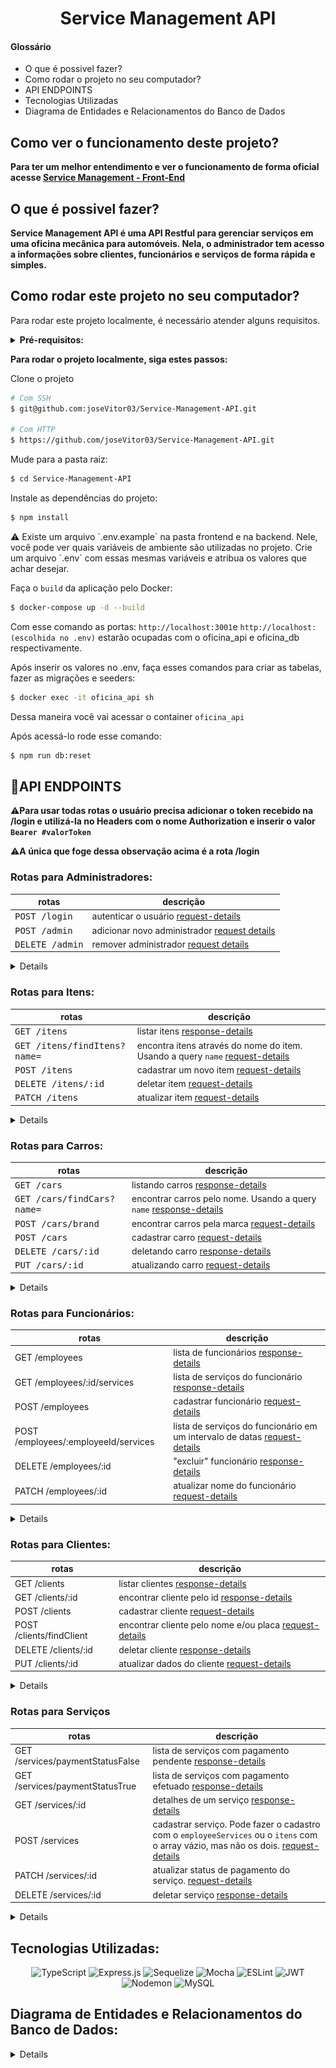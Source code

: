 <h1 align="center">Service Management API</h1>

<h4>Glossário</h4>

- O que é possivel fazer?
- Como rodar o projeto no seu computador?
- API ENDPOINTS
- Tecnologias Utilizadas
- Diagrama de Entidades e Relacionamentos do Banco de Dados

## Como ver o funcionamento deste projeto?

**Para ter um melhor entendimento e ver o funcionamento de forma oficial acesse [Service Management - Front-End](https://github.com/joseVitor03/Service-Management-Front-End)**


## O que é possivel fazer?

**Service Management API é uma API Restful para gerenciar serviços em uma oficina mecânica para automóveis. Nela, o administrador tem acesso a informações sobre clientes, funcionários e serviços de forma rápida e simples.**

## Como rodar este projeto no seu computador?

Para rodar este projeto localmente, é necessário atender alguns requisitos.

<details>
    <summary><b>Pré-requisitos:</b></summary>

- Ter no mínimo 10GB livres no seu sistema.
- Ter o Git instalado em seu terminal. **[link](https://github.com/git-guides/install-git)**
- Ter uma chave SSH atrelada à sua conta no GitHub. [**link**](https://docs.github.com/en/authentication/connecting-to-github-with-ssh)
- Ter o Docker instalado em sua máquina na versão mais recente. Para instalar o Docker, acesse este [**link**](https://www.docker.com/).

</details>


**Para rodar o projeto localmente, siga estes passos:**

Clone o projeto

```bash
# Com SSH
$ git@github.com:joseVitor03/Service-Management-API.git

# Com HTTP
$ https://github.com/joseVitor03/Service-Management-API.git
```

Mude para a pasta raiz:

```bash
$ cd Service-Management-API
```

Instale as dependências do projeto:
```bash
$ npm install
```

<aside>
⚠️ Existe um arquivo `.env.example` na pasta frontend e na backend. Nele, você pode ver quais variáveis de ambiente são utilizadas no projeto.
Crie um arquivo `.env` com essas mesmas variáveis e atribua os valores que achar desejar.

</aside>


Faça o `build` da aplicação pelo Docker:

```bash
$ docker-compose up -d --build
```
Com esse comando as portas:
`http://localhost:3001`e `http://localhost:(escolhida no .env)` estarão ocupadas com o oficina_api e oficina_db respectivamente.

Após inserir os valores no .env, faça esses comandos para criar as tabelas, fazer as migrações e seeders:
```bash
$ docker exec -it oficina_api sh
```
Dessa maneira você vai acessar o container `oficina_api` 

Após acessá-lo rode esse comando:
```bash
$ npm run db:reset
```

## 📍API ENDPOINTS
⚠️**Para usar todas rotas o usuário precisa adicionar o token recebido na /login e utilizá-la no Headers com o nome Authorization e inserir o valor `Bearer #valorToken`**

⚠️**A única que foge dessa observação acima é a rota /login**
### Rotas para Administradores:



| rotas              | descrição                                          
|----------------------|-----------------------------------------------------
| <kbd>POST /login</kbd>  | autenticar o usuário [request-details](#post-login-req)
| <kbd>POST /admin</kbd>     | adicionar novo administrador [request details](#post-admin-req)
| <kbd>DELETE /admin</kbd> | remover administrador [request details](#delete-admin)

<details>
    <sumary><h3>Solicitações e Respostas das rotas de admin</h3></sumary>

<h4 id="post-login-req">POST /login</h4>

##### REQUEST:
```json
{
  "email": "exaple@gmail.com",
  "password": "Ab12345678@"
}

```
##### RESPONSE:
```json
{
  "token": "eyJhbGciOiJIUzI1NiIsInR5cCI6IkpXVCJ9.eyJlbWFpbCI6Imp2NjgxMDMzQGdtYWlsLmNvbSIsInBhc3N3b3JkIjoiSnY5ODIyNzQ0OUAiLCJpYXQiOjE3MjQ5NzExNzMsImV4cCI6MTcyNTA1NzU3M30.hsmXyzDUl3Tot55VbpitHvbSAWBhO1yjXSUruIjKAtI"
}

```

<h4 id="post-admin-req">POST /admin</h4>

##### REQUEST:
```json
{
  "email": "example@gmail.com",
  "password": "Ab12345678@"
}

```
##### RESPONSE:
```json
{
  "id": 3,
  "email": "example@gmail.com",
  "password": "$2a$12$9bxR8BM/dia2.kDi57JRdex8EZtBOJYtQsN7KRLnpNwUZ0EmV2eJC"
}
```

<h4 id="delete-admin">DELETE /admin</h4>

##### REQUEST:
```json
{
  "email": "exaple@gmail.com",
}

```
##### RESPONSE:
```json
{
  "message": "Admin removido do sucesso"
}
```
</details>

### Rotas para Itens:
| rotas              | descrição                                          
|----------------------|-----------------------------------------------------
| <kbd>GET /itens</kbd> | listar itens [response-details](#get-list-itens)
| <kbd>GET /itens/findItens?name=</kbd>  | encontra itens através do nome do item. Usando a query `name` [request-details](#find-itens)
| <kbd>POST /itens</kbd> | cadastrar um novo item [request-details](#insert-item)
| <kbd>DELETE /itens/:id</kbd>  | deletar item [request-details](#delete-item)
| <kbd>PATCH /itens</kbd> | atualizar item [request-details](#update-item)
<details>
<sumary><h3>Solicitações e Respostas das rotas de itens</h3></sumary>

<h4 id="get-list-itens">GET /itens</h4>

##### RESPONSE:
```json
[{
    "id": 1,
    "name": "OLEO 15W40"
  },
  {
    "id": 2,
    "name": "OLEO 5W30"
  },
  {
    "id": 3,
    "name": "OLEO 0W20"
  },
  {
    "id": 4,
    "name": "OLEO DE CAMBIO"
  }]
```

<h4 id="find-itens">GET /itens/findItens?name=filtro</h4>

##### RESPONSE:
```json
[
  {
    "id": 16,
    "name": "FILTRO DE ÓLEO"
  },
  {
    "id": 17,
    "name": "FILTRO DE AR"
  },
  {
    "id": 48,
    "name": "FILTRO DE COMBUSTÍVEL"
  }
]
```

<h4 id="insert-item">POST /itens</h4>

#### REQUEST:
```json
{
  "name": "cabeçote"
}
```

#### RESPONSE:
```json
{
  "id": 38,
  "name": "CABEÇOTE"
}
```

<h4 id="delete-item">DELETE /itens</h4>

#### REQUEST:
```json
{
  "id": 38,
  "name": "CABEÇOTE"
}
```

#### RESPONSE:
```json
{
  "message": "Item excluído com sucesso."
}
```

<h4 id="update-item">PATCH /itens/2</h4>

#### REQUEST:
```json
{
  "name": "COXIM"
}
```

#### RESPONSE:
```json
{
  "id": 2,
  "name": "COXIM"
}
```
</details>

### Rotas para Carros:

| rotas       | descrição      
|-------------------|----------------------
| <kbd>GET /cars</kbd>  | listando carros [response-details](#list-cars)
| <kbd>GET /cars/findCars?name=</kbd>  | encontrar carros pelo nome. Usando a query `name` [response-details](#find-cars)
|<kbd>POST /cars/brand</kbd>  | encontrar carros pela marca [request-details](#find-cars-brand)
|<kbd>POST /cars</kbd>  | cadastrar carro [request-details](#insert-car)
|<kbd>DELETE /cars/:id</kbd>  | deletando carro [response-details](#delete-car)
|<kbd>PUT /cars/:id</kbd>  | atualizando carro [request-details](#update-car)

<details>
<sumary>Solicitações e Respostas das rotas de carros</sumary>

<h4 id="list-cars">GET /cars</h4>

#### RESPONSE:
```json
[
  {
    "id": 1,
    "name": "HONDA CIVIC",
    "year": 2020,
    "brand": "HONDA"
  },
  {
    "id": 2,
    "name": "PALIO",
    "year": 2015,
    "brand": "FIAT"
  },
  {
    "id": 3,
    "name": "VOLKSWAGEN GOL",
    "year": 2024,
    "brand": "VOLKSWAGEN"
  }]
```
<h4 id="find-cars">GET /cars/findCars?name=fi</h4>

#### RESPONSE:
```json
[{
    "id": 34,
    "name": "FORD FIESTA",
    "year": 2024,
    "brand": "FORD"
  },
  {
    "id": 64,
    "name": "HONDA FIT",
    "year": 2024,
    "brand": "HONDA"
  },
  {
    "id": 90,
    "name": "NISSAN PATHFINDER",
    "year": 2024,
    "brand": "NISSAN"
  }]
```
<h4 id="find-cars-brand">POST /cars/brand</h4>

#### REQUEST:
```json
{
  "brand": "HONDA"
}
```
#### RESPONSE:
```json
[
  {
    "id": 1,
    "name": "HONDA CIVIC",
    "year": 2020,
    "brand": "HONDA"
  },
  {
    "id": 63,
    "name": "HONDA CIVIC",
    "year": 2024,
    "brand": "HONDA"
  },
  {
    "id": 64,
    "name": "HONDA FIT",
    "year": 2024,
    "brand": "HONDA"
  }]
```

<h4 id="insert-car">POST /cars</h4>

#### REQUEST:
```json
{
  "name": "GOLF",
  "brand": "VOLKSWAGEN",
  "year": 2020
}
```

#### RESPONSE:
```json
{
  "id": 103,
  "name": "GOLF",
  "brand": "VOLKSWAGEN",
  "year": 2020
}
```

<h4 id="delete-car">DELETE /cars/2</h4>

#### RESPONSE:
```json
{
  "message": "carro excluído"
}
```

<h4 id="update-car">PUT /cars/2</h4>

#### REQUEST:
```json
{
  "name": "GOLF",
  "brand": "VOLKSWAGEN",
  "year": 2020
}
```

#### RESPONSE:
```json
{
  "id": 2,
  "name": "GOLF",
  "brand": "VOLKSWAGEN",
  "year": 2020
}
```

</details>


### Rotas para Funcionários:

| rotas    | descrição          
|----------------|-----------------
| GET /employees   | lista de funcionários [response-details](#list-employees)
| GET /employees/:id/services  | lista de serviços do funcionário [response-details](#list-services-by-employee)
| POST /employees  | cadastrar funcionário [request-details](#insert-employee)
| POST /employees/:employeeId/services  | lista de serviços do funcionário em um intervalo de datas [request-details](#list-services-by-employee-in-date-range)
| DELETE /employees/:id  | "excluir" funcionário [response-details](#delete-employee)
| PATCH /employees/:id   | atualizar nome do funcionário [request-details](#update-employee)

<details>
<sumary>Solicitações e Respostas das rotas de funcionários</sumary>

<h4 id="list-employees">GET /employees</h4>

#### RESPONSE:
```json
[
  {
    "id": 1,
    "name": "FABIO"
  },
  {
    "id": 2,
    "name": "LEANDRO"
  }
]
```

<h4>GET /employees/1/services</h4>

#### RESPONSE:
```json
[
  {
    "labor": "500.00",
    "description": null,
    "service": {
      "id": 2,
      "totalService": "1750.00",
      "date": "2024-04-20",
      "paymentStatus": false,
      "principalEmployeeId": 1,
      "client": {
        "id": 2,
        "name": "Ciclano",
        "phone": "98765-4321",
        "carColor": "Vermelho",
        "plate": "XYZ-9A87",
        "car": {
          "id": 2,
          "name": "PALIO",
          "year": 2015,
          "brand": "FIAT"
        }
      }
    }
  }
]
```

<h4 id="insert-employee">POST /employees</h4>

#### REQUEST:
```json
{
  "name": "cleber"
}
```

#### RESPONSE:
```json
{
  "id": 3,
  "name": "CLEBER",
  "active": true
}
```

<h4 id="employee-productivity">POST /employees/1/services</h4>

#### REQUEST:
```json
{
  "dateInitial": "2024-01-10",
  "dateFinal": "2024-06-20"
}
```

#### RESPONSE
```json
[
  {
    "labor": "500.00",
    "description": "MÃO DE OBRA",
    "service": {
      "id": 2,
      "date": "2024-04-20",
      "client": {
        "id": 2,
        "name": "Ciclano",
        "carColor": "Vermelho",
        "plate": "XYZ-9A87",
        "car": {
          "id": 2,
          "name": "PALIO",
          "year": 2015,
          "brand": "FIAT"
        }
      }
    },
    "employee": {
      "id": 1,
      "name": "FABIO"
    }
  }
]
```

<h4 id="delete-employee">DELETE /employees/1</h4>

#### RESPONSE
```json
{
  "message": "funcionário excluído."
}
```

<h4 id="update-employee">PATCH /employees/2</h4>

#### REQUEST:
```json
{
  "name": "leandro"
}
```

#### RESPONSE:
```json
{
  "id": 2,
  "name": "Leandro"
}
```

</details>

### Rotas para Clientes:

|  rotas    | descrição           
|-------------|------------------
| GET /clients   | listar clientes [response-details](#list-clients)
| GET /clients/:id   | encontrar cliente pelo id [response-details](#get-client)
| POST /clients   | cadastrar cliente [request-details](#insert-client)
| POST /clients/findClient  | encontrar cliente pelo nome e/ou placa [request-details](#find-client-by-name-our-plate)
| DELETE /clients/:id  | deletar cliente [response-details](#delete-client)
| PUT /clients/:id  | atualizar dados do cliente [request-details](#update-client)

<details>
<sumary>Solicitações e Respostas das rotas de clientes</sumary>

<h4 id="list-clients">GET /clients</h4>

#### RESPONSE:
```json
[
  {
    "id": 1,
    "name": "Fulano",
    "phone": "12345-6789",
    "carColor": "Azul",
    "plate": "ABC-1B23",
    "car": {
      "id": 1,
      "name": "HONDA CIVIC",
      "year": 2020,
      "brand": "HONDA"
    }
  },
  {
    "id": 2,
    "name": "Ciclano",
    "phone": "98765-4321",
    "carColor": "Vermelho",
    "plate": "XYZ-9A87",
    "car": {
      "id": 2,
      "name": "PALIO",
      "year": 2015,
      "brand": "FIAT"
    }
  }
]
```
<h4 id="get-client">GET /clients/1</h4>

```json
{
  "id": 1,
  "name": "Fulano",
  "phone": "12345-6789",
  "carId": 1,
  "carColor": "Azul",
  "plate": "ABC-1B23",
  "car": {
    "id": 1,
    "name": "HONDA CIVIC",
    "year": 2020,
    "brand": "HONDA"
  }
}
```

<h4 id="insert-client">POST /clients</h4>

#### REQUEST:
```json
{
  "name": "Cleber",
  "carId": 4,
  "plate": "MCH3B23",
  "phone": "12 34567-8901",
  "carColor": "PRATA"
}
```

#### RESPONSE:
```json
{
  "id": 4,
  "name": "CLEBER",
  "phone": "12 34567-8901",
  "carColor": "PRATA",
  "plate": "MCH-3B23",
  "car": {
    "id": 4,
    "name": "VOLKSWAGEN VOYAGE",
    "year": 2024,
    "brand": "VOLKSWAGEN"
  }
}
```

<h4 id="find-client-by-name-our-plate">POST /clients/findClient</h4>

#### REQUEST:
```json
{
  "name": "",
  "plate": "X"
}
```
#### RESPONSE:
```json
[
  {
    "id": 2,
    "name": "Ciclano",
    "phone": "12 98765-4321",
    "carColor": "Vermelho",
    "plate": "XYZ-9A87",
    "car": {
      "id": 2,
      "name": "PALIO",
      "year": 2015,
      "brand": "FIAT"
    }
  }
]
```

<h4 id="delete-client">DELETE /clients/1</h4>

#### RESPONSE:
```json
{
  "message": "cliente excluído"
}
```

<h4 id="update-client">PUT /clients/2</h4>

#### REQUEST:
```json
{
  "name": "ana maria",
  "carId": 1,
  "plate": "MCH-1A23",
  "phone": "12 34568-9102",
  "carColor": "PRATA"
}
```

#### RESPONSE:
```json
{
  "id": 1,
  "name": "ana maria",
  "phone": "12 34568-9102",
  "plate": "MCH-1A23",
  "carId": 1,
  "carColor": "PRATA"
}
```

</details>

### Rotas para Serviços

|  rotas   | descrição       
|----------------|-----------------
| GET /services/paymentStatusFalse  | lista de serviços com pagamento pendente [response-details](#list-services-false)
| GET /services/paymentStatusTrue  | lista de serviços com pagamento efetuado [response-details](#list-services-true)
| GET /services/:id  | detalhes de um serviço [response-details](#find-service)
| POST /services   | cadastrar serviço. Pode fazer o cadastro com o `employeeServices` ou o `itens` com o array vázio, mas não os dois. [request-details](#insert-service)
| PATCH /services/:id  | atualizar status de pagamento do serviço. [request-details](#update-service)
| DELETE /services/:id  | deletar serviço [response-details](#delete-service)

<details>
<sumary>Solicitações e Respostas das rotas de serviços</sumary>

<h4 id="list-services-false">GET /services/paymentStatusFalse</h4>

#### RESPONSE
```json
[
  {
    "id": 2,
    "totalService": "1750.00",
    "date": "2024-04-20",
    "paymentStatus": false,
    "client": {
      "id": 2,
      "name": "Ciclano",
      "phone": "98765-4321",
      "carColor": "Vermelho",
      "plate": "XYZ-9A87",
      "car": {
        "id": 2,
        "name": "PALIO",
        "year": 2015,
        "brand": "FIAT"
      }
    },
    "principalEmployee": {
      "id": 1,
      "name": "FABIO",
      "active": true
    }
  }
]
```

<h4 id="list-services-true">GET /services/paymentStatusTrue</h4>

#### RESPONSE
```json
[
  {
    "id": 1,
    "totalService": "750.00",
    "date": "2024-05-19",
    "paymentStatus": true,
    "client": {
      "id": 1,
      "name": "Fulano",
      "phone": "12345-6789",
      "carColor": "Azul",
      "plate": "ABC-1B23",
      "car": {
        "id": 1,
        "name": "HONDA CIVIC",
        "year": 2020,
        "brand": "HONDA"
      }
    },
    "principalEmployee": {
      "id": 2,
      "name": "LEANDRO",
      "active": true
    }
  }
]
```
<h4 id="find-service">GET /services/1</h4>

#### RESPONSE:
```json
{
  "employees": [
    {
      "labor": "250.00",
      "description": "MÃO DE OBRA",
      "employee": {
        "id": 1,
        "name": "FABIO"
      }
    },
    {
      "labor": "250.00",
      "description": "ALINHAMENTO DE CABEÇOTE",
      "employee": {
        "id": 2,
        "name": "LEANDRO"
      }
    }
  ],
  "itens": [
    {
      "id": 1,
      "name": "OLEO 15W40",
      "qtdUnit": 2,
      "priceUnit": "125.00"
    }
  ],
  "basicServiceData": {
    "id": 1,
    "totalService": "750.00",
    "date": "2024-05-19",
    "paymentStatus": true,
    "client": {
      "id": 1,
      "name": "Fulano",
      "phone": "12345-6789",
      "carColor": "Azul",
      "plate": "ABC-1B23",
      "car": {
        "id": 1,
        "name": "HONDA CIVIC",
        "year": 2020,
        "brand": "HONDA"
      }
    },
    "principalEmployee": {
      "id": 2,
      "name": "LEANDRO"
    }
  }
}
```

<h4 id="insert-services">POST /services</h4>

#### REQUEST:
```json
{
  "clientId": 2,
  "totalService": 800,
  "date": "2024-03-19",
  "paymentStatus": false,
  "principalEmployeeId": 2,
  "itens": [
    {
      "qtdUnit": 2,
      "priceUnit": 100,
      "itemId": 2
    }],
  "employeeServices": []
}
```
#### RESPONSE:
```json
{
  "message": "serviço registrado."
}
```

<h4 id="update-service">PATCH /services/1</h4>

#### REQUEST:
```json
{
  "paymentStatus": true
}
```
#### RESPONSE:
```json
{
  "message": "status do serviço atualizado."
}
```

<h4 id="delete-service">DELETE /services/2</h4>

#### RESPONSE:
```json
{
  "message": "serviço deletado."
}
```

</details>

## Tecnologias Utilizadas:

<div align="center">

![TypeScript](https://img.shields.io/badge/typescript-%23007ACC.svg?style=for-the-badge&logo=typescript&logoColor=white)
![Express.js](https://img.shields.io/badge/express.js-%23404d59.svg?style=for-the-badge&logo=express&logoColor=%2361DAFB)
![Sequelize](https://img.shields.io/badge/Sequelize-52B0E7?style=for-the-badge&logo=Sequelize&logoColor=white)
![Mocha](https://img.shields.io/badge/-mocha-%238D6748?style=for-the-badge&logo=mocha&logoColor=white)
![ESLint](https://img.shields.io/badge/ESLint-4B3263?style=for-the-badge&logo=eslint&logoColor=white)
![JWT](https://img.shields.io/badge/JWT-black?style=for-the-badge&logo=JSON%20web%20tokens)
![Nodemon](https://img.shields.io/badge/NODEMON-%23323330.svg?style=for-the-badge&logo=nodemon&logoColor=%BBDEAD)
![MySQL](https://img.shields.io/badge/mysql-4479A1.svg?style=for-the-badge&logo=mysql&logoColor=white)

</div>

## Diagrama de Entidades e Relacionamentos do Banco de Dados:

<details>
<img src="./images/Captura de tela de 2024-09-03 17-31-29.png">
</details>